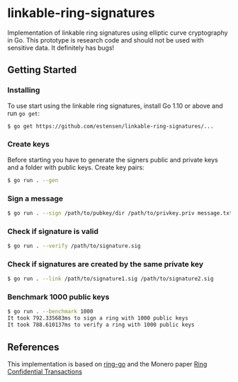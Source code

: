 # linkable-ring-signatures
Implementation of linkable ring signatures using elliptic curve cryptography in Go. This prototype is research code and should not be used with sensitive data. It definitely has bugs!

## Getting Started

### Installing
To use start using the linkable ring signatures, install Go 1.10 or above and run `go get`:
```sh
$ go get https://github.com/estensen/linkable-ring-signatures/...
```

### Create keys
Before starting you have to generate the signers public and private keys and a folder with public keys. Create key pairs:
```sh
$ go run . --gen
```

### Sign a message
```sh
$ go run . --sign /path/to/pubkey/dir /path/to/privkey.priv message.txt
```

### Check if signature is valid
```sh
$ go run . --verify /path/to/signature.sig
```

### Check if signatures are created by the same private key
```sh
$ go run . --link /path/to/signature1.sig /path/to/signature2.sig
```

### Benchmark 1000 public keys
```sh
$ go run . --benchmark 1000
It took 792.335683ms to sign a ring with 1000 public keys
It took 788.610137ms to verify a ring with 1000 public keys
```

## References
This implementation is based on [ring-go](https://github.com/noot/ring-go) and the Monero paper [Ring Confidential Transactions](https://eprint.iacr.org/2015/1098.pdf)
